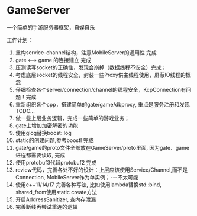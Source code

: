 # GameServer
一个简单的手游服务器框架，自娱自乐

工作计划：
1. 重构service-channel结构，注意MobileServer的通用性 完成
2. gate <--> game 的连接建立 完成
3. 压测读写socket的正确性，发现会崩掉（数据线程不安全）完成；
4. 考虑底层socket的线程安全，封装一些Proxy供主线程使用，屏蔽IO线程的概念
5. 仔细检查各个server/connection/channel的线程安全，KcpConnection有问题！完成
6. 重新组织各个cpp，搭建简单的gate/game/dbproxy, 重点是服务注册和发现 TODO...
7. 做一些上层业务逻辑，完成一些简单的游戏业务；
8. gate上增加加密解密的功能
9. 使用glog替换boost::log
10. static的创建问题,参考boost! 完成
11. gate/game的proto文件全部放在GameServer/proto里面, 因为gate、game进程都需要读取, 完成
12. 使用protobuf3代替protobuf2 完成
13. review代码，完善各处不好的设计：上层应该使用Service/Channel,而不是Connection, MobileServer作为单实例；---不太可能
14. 使用c++11/14/17 完善各种写法, 比如使用lambda替换std::bind, shared_from使用static create方法
15. 开启AddressSanitizer, 查内存泄漏
16. 完善断线再尝试重连的逻辑
